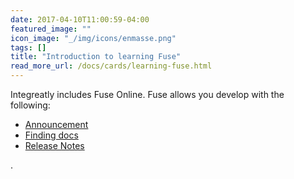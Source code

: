 ```yaml
---
date: 2017-04-10T11:00:59-04:00
featured_image: ""
icon_image: "_/img/icons/enmasse.png"
tags: []
title: "Introduction to learning Fuse"
read_more_url: /docs/cards/learning-fuse.html
---
```


Integreatly includes Fuse Online.
Fuse allows you develop with the following:

- [Announcement](https://access.redhat.com/announcements/4097241)
- [Finding docs](https://access.redhat.com/announcements/3557011)
- [Release Notes](https://access.redhat.com/documentation/en-us/red_hat_fuse/7.3/html-single/release_notes/)

<!--more-->

.
